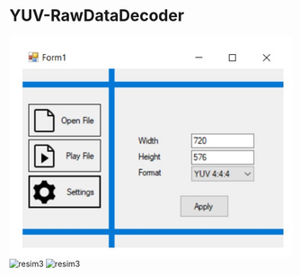 # YUV-RawDataDecoder

![resim1](images/settings.jpg)
![resim3](images/arayüz2.jpg)
![resim3](images/arayüz.jpg)
